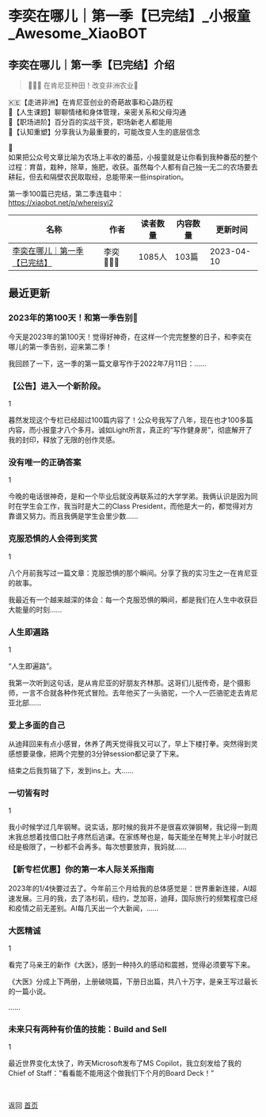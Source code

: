 # 李奕在哪儿｜第一季【已完结】_小报童_Awesome_XiaoBOT

## 李奕在哪儿｜第一季【已完结】介绍
> 👩🏻‍🌾 在肯尼亚种田！改变非洲农业🌱    
    
🇰🇪【走进非洲】在肯尼亚创业的奇葩故事和心路历程    
💛【人生课题】聊聊情绪和身体管理，亲密关系和父母沟通    
🔑【职场进阶】百分百的实战干货，职场新老人都能用    
🧠【认知重塑】分享我认为最重要的，可能改变人生的底层信念    
    
🍅  
如果把公众号文章比喻为农场上丰收的番茄，小报童就是让你看到我种番茄的整个过程：育苗，栽种，除草，施肥，收获。虽然每个人都有自己独一无二的农场要去耕耘，但去和隔壁农民取取经，总能带来一些inspiration。    
    
第一季100篇已完结，第二季连载中：    
https://xiaobot.net/p/whereisyi2  
  


|名称|作者|读者数量|内容数量|更新时间|
|---|---|---|---|---|
|[李奕在哪儿｜第一季【已完结】](https://xiaobot.net/p/whereisyi?refer=0b133df9-27dc-423b-8101-639049001c13)|李奕👩🏻‍🌾|1085人|103篇|2023-04-10|

## 最近更新
### 2023年的第100天！和第一季告别💙

今天是2023年的第100天！觉得好神奇，在这样一个完完整整的日子，和李奕在哪儿的第一季告别，迎来第二季！

我回顾了一下，这一季的第一篇文章写作于2022年7月11日：......

### 【公告】进入一个新阶段。

1

暮然发现这个专栏已经超过100篇内容了！公众号我写了八年，现在也才100多篇内容，而小报童才八个多月。诚如Light所言，真正的“写作健身房”，彻底解开了我的封印，释放了无限的创作灵感。

### 没有唯一的正确答案

1

今晚的电话很神奇，是和一个毕业后就没再联系过的大学学弟。我俩认识是因为同时在学生会工作，我当时是大二的Class
President，而他是大一的，都觉得对方靠谱又努力。而且我俩是学生会里少数......

### 克服恐惧的人会得到奖赏

1

八个月前我写过一篇文章：克服恐惧的那个瞬间。分享了我的实习生之一在肯尼亚的故事。

我最近有一个越来越深的体会：每一个克服恐惧的瞬间，都是我们在人生中收获巨大能量的时刻......

### 人生即遍路

1

“人生即遍路”。

我第一次听到这句话，是从肯尼亚的好朋友齐林那。这哥们儿挺传奇，是个摄影师，一言不合就各种作死式冒险。去年他买了一头骆驼，一个人一匹骆驼走去肯尼亚北部......

### 爱上多面的自己

从迪拜回来有点小感冒，休养了两天觉得我又可以了，早上下楼打拳。突然得到灵感想要录像，把两个完整的3分钟session都记录了下来。

结束之后我剪辑了下，发到ins上。大......

### 一切皆有时

1

我小时候学过几年钢琴。说实话，那时候的我并不是很喜欢弹钢琴，我记得一到周末我总想着找借口肚子疼然后逃课。在家练琴也是，每天能坐在琴凳上半小时就已经是极限了，一秒都不会再多。每次想要放弃，我妈就......

### 【新专栏优惠】你的第一本人际关系指南

2023年的1/4快要过去了。今年前三个月给我的总体感觉是：世界重新连接，AI超速发展。三月的我，去了洛杉矶，纽约，芝加哥，迪拜，国际旅行的频繁程度已经和疫情之前无差别。AI每几天出一个大新闻，......

### 大医精诚

1

看完了马亲王的新作《大医》，感到一种持久的感动和震撼，觉得必须要写下来。

《大医》分成上下两册，上册破晓篇，下册日出篇，共八十万字，是亲王写过最长的一篇小说。

......

### 未来只有两种有价值的技能：Build and Sell

1

最近世界变化太快了，昨天Microsoft发布了MS Copilot，我立刻发给了我的Chief of
Staff：“看看能不能用这个做我们下个月的Board Deck！”


<a href="https://github.com/Reno9527/awesome-xiaobot" style="color: white; text-decoration: none;">awesome-xiaobot</a>

返回 [首页](../README.md)
